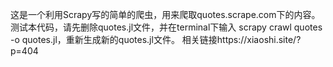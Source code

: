 这是一个利用Scrapy写的简单的爬虫，用来爬取quotes.scrape.com下的内容。测试本代码，请先删除quotes.jl文件，并在terminal下输入 scrapy crawl quotes -o quotes.jl，重新生成新的quotes.jl文件。 相关链接https://xiaoshi.site/?p=404
